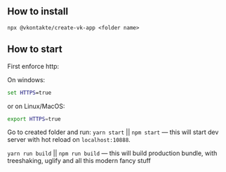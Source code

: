 ## How to install

`npx @vkontakte/create-vk-app <folder name>`

## How to start
First enforce http:

On windows:
```cmd
set HTTPS=true
```

or on Linux/MacOS:
```bash
export HTTPS=true
```

Go to created folder and run:
`yarn start` || `npm start` — this will start dev server with hot reload on `localhost:10888`.

`yarn run build` || `npm run build` — this will build production bundle, with treeshaking, uglify and all this modern fancy stuff